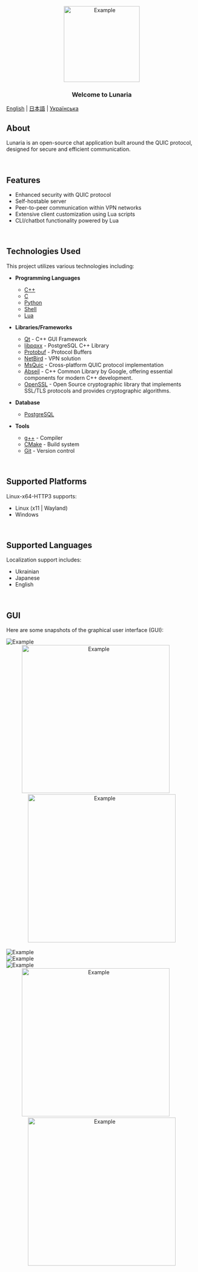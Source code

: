 <p align="center">
  <img src="./github-pages/images/tenor-nibutani.gif" alt="Example" width="200" height="200">
</p>

<h3 align="center">Welcome to Lunaria</h3>

[English](README.md) | [日本語](README_ja.md) | [Українська](README_ua.md)

## About

Lunaria is an open-source chat application built around the QUIC protocol, designed for secure and efficient communication.

<br/>

## Features
- Enhanced security with QUIC protocol
- Self-hostable server
- Peer-to-peer communication within VPN networks
- Extensive client customization using Lua scripts
- CLI/chatbot functionality powered by Lua

<br/>

## Technologies Used
This project utilizes various technologies including:

- **Programming Languages**
  - [C++](https://en.cppreference.com/w/cpp)
  - [C](https://en.cppreference.com/w/c)
  - [Python](https://www.python.org/)
  - [Shell](https://www.gnu.org/software/bash/)
  - [Lua](https://www.lua.org/)

- **Libraries/Frameworks**
  - [Qt](https://www.qt.io/) - C++ GUI Framework
  - [libpqxx](https://libpqxx.readthedocs.io/) - PostgreSQL C++ Library
  - [Protobuf](https://developers.google.com/protocol-buffers) - Protocol Buffers
  - [NetBird](https://netbird.io/) - VPN solution
  - [MsQuic](https://github.com/microsoft/msquic) - Cross-platform QUIC protocol implementation
  - [Abseil](https://abseil.io/docs/cpp/quickstart-cmake.html) - C++ Common Library by Google, offering essential components for modern C++ development.
  - [OpenSSL](https://www.openssl.org/) - Open Source cryptographic library that implements SSL/TLS protocols and provides cryptographic algorithms.

- **Database**
  - [PostgreSQL](https://www.postgresql.org/)

- **Tools**
  - [g++](https://gcc.gnu.org/) - Compiler
  - [CMake](https://cmake.org/) - Build system
  - [Git](https://git-scm.com/) - Version control

<br/>

## Supported Platforms
Linux-x64-HTTP3 supports:
- Linux (x11 | Wayland)
- Windows

<br/>

## Supported Languages
Localization support includes:
- Ukrainian
- Japanese
- English

<br/>

## GUI

Here are some snapshots of the graphical user interface (GUI):

<img src="./GUI/Server.png" alt="Example">
<br/>
<div align="center">
    <img width=390 src="./GUI/Sign in(1).png" alt="Example">
    &nbsp; &nbsp; &nbsp; &nbsp;
    <img width=390 src="./GUI/Sign up(1).png" alt="Example">
</div>
<br/>
<img src="./GUI/Group 56.png" alt="Example">
<br/>
<img src="./GUI/Group 58.png" alt="Example">
<br/>
<img src="./GUI/Group 57.png" alt="Example">
<br/>
<div align="center">
    <img width=390 src="./GUI/Sign in.png" alt="Example">
    &nbsp; &nbsp; &nbsp; &nbsp;
    <img width=390 src="./GUI/Sign up.png" alt="Example">
</div>
<br/>

